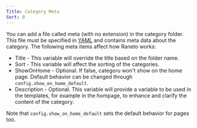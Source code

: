 ```yaml
---
Title: Category Meta
Sort: 0
---
```

You can add a file called meta (with no extension) in the category folder. This file must be specified in [YAML](https://yaml.org/spec/1.2.2/) and contains meta data about the category. The following meta items affect how Raneto works:

 * Title - This variable will override the title based on the folder name.
 * Sort - This variable will affect the sorting of the categories.
 * ShowOnHome - Optional. If false, categoru won't show on the home page. Default behavior can be changed through `config.show_on_home_default`.
 * Description - Optional. This variable will provide a variable to be used in the templates, for example in the hompage, to enhance and clarify the content of the category.

Note that `config.show_on_home_default` sets the default behavior for pages too.
